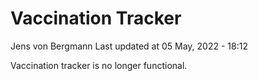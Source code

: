 Vaccination Tracker
================
Jens von Bergmann
Last updated at 05 May, 2022 - 18:12

Vaccination tracker is no longer functional.
